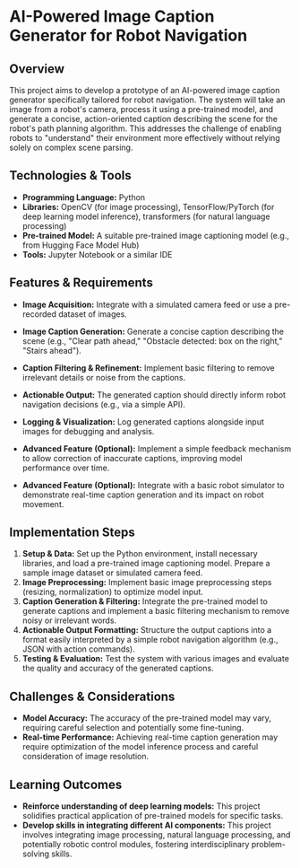 # AI-Powered Image Caption Generator for Robot Navigation

## Overview

This project aims to develop a prototype of an AI-powered image caption generator specifically tailored for robot navigation.  The system will take an image from a robot's camera, process it using a pre-trained model, and generate a concise, action-oriented caption describing the scene for the robot's path planning algorithm. This addresses the challenge of enabling robots to "understand" their environment more effectively without relying solely on complex scene parsing.

## Technologies & Tools

- **Programming Language:** Python
- **Libraries:** OpenCV (for image processing), TensorFlow/PyTorch (for deep learning model inference), transformers (for natural language processing)
- **Pre-trained Model:** A suitable pre-trained image captioning model (e.g., from Hugging Face Model Hub)
- **Tools:** Jupyter Notebook or a similar IDE


## Features & Requirements

- **Image Acquisition:** Integrate with a simulated camera feed or use a pre-recorded dataset of images.
- **Image Caption Generation:**  Generate a concise caption describing the scene (e.g., "Clear path ahead," "Obstacle detected: box on the right," "Stairs ahead").
- **Caption Filtering & Refinement:**  Implement basic filtering to remove irrelevant details or noise from the captions.
- **Actionable Output:**  The generated caption should directly inform robot navigation decisions (e.g., via a simple API).
- **Logging & Visualization:** Log generated captions alongside input images for debugging and analysis.


- **Advanced Feature (Optional):** Implement a simple feedback mechanism to allow correction of inaccurate captions, improving model performance over time.
- **Advanced Feature (Optional):** Integrate with a basic robot simulator to demonstrate real-time caption generation and its impact on robot movement.


## Implementation Steps

1. **Setup & Data:** Set up the Python environment, install necessary libraries, and load a pre-trained image captioning model.  Prepare a sample image dataset or simulated camera feed.
2. **Image Preprocessing:** Implement basic image preprocessing steps (resizing, normalization) to optimize model input.
3. **Caption Generation & Filtering:** Integrate the pre-trained model to generate captions and implement a basic filtering mechanism to remove noisy or irrelevant words.
4. **Actionable Output Formatting:** Structure the output captions into a format easily interpreted by a simple robot navigation algorithm (e.g., JSON with action commands).
5. **Testing & Evaluation:** Test the system with various images and evaluate the quality and accuracy of the generated captions.


## Challenges & Considerations

- **Model Accuracy:** The accuracy of the pre-trained model may vary, requiring careful selection and potentially some fine-tuning.
- **Real-time Performance:** Achieving real-time caption generation may require optimization of the model inference process and careful consideration of image resolution.


## Learning Outcomes

- **Reinforce understanding of deep learning models:** This project solidifies practical application of pre-trained models for specific tasks.
- **Develop skills in integrating different AI components:**  This project involves integrating image processing, natural language processing, and potentially robotic control modules, fostering interdisciplinary problem-solving skills.

